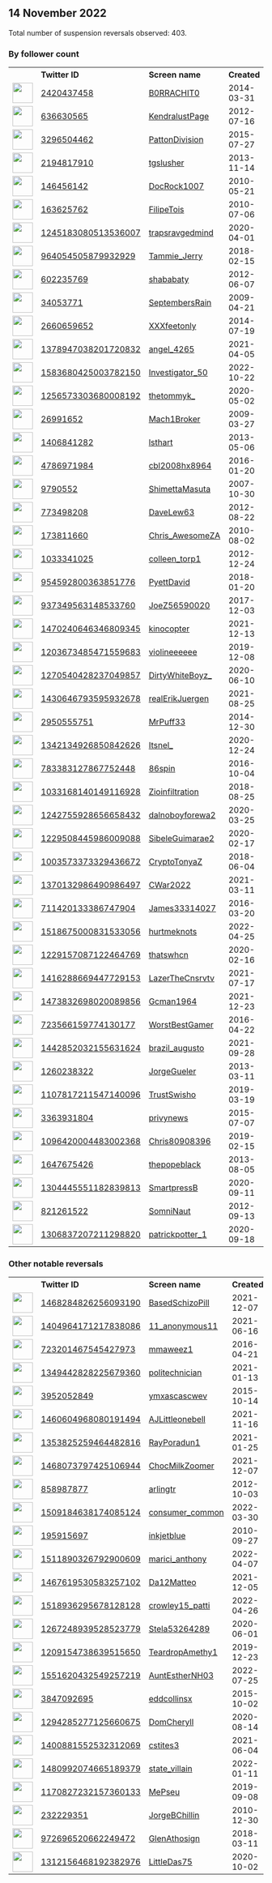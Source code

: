 
## 14 November 2022
Total number of suspension reversals observed: 403.

### By follower count
<table><tr><th></th><th align="left">Twitter ID</th><th align="left">Screen name</th>
<th align="left">Created</th><th align="left">Status</th><th align="left">Suspended</th><th align="left">Followers</th>
<tr><td><a href="https://pbs.twimg.com/profile_images/1619812255696097288/cJ4T0JnB_normal.jpg"><img src="https://pbs.twimg.com/profile_images/1619812255696097288/cJ4T0JnB_normal.jpg" width="40px" height="40px" align="center"/></a></td><td><a href="https://twitter.com/intent/user?user_id=2420437458">2420437458</a></td><td><a href="https://twitter.com/B0RRACHIT0">B0RRACHIT0</a></td><td>2014-03-31</td><td align="center"></td><td></td><td>92443</td></tr>
<tr><td><a href="https://pbs.twimg.com/profile_images/1610608917008072705/387KmAXh_normal.jpg"><img src="https://pbs.twimg.com/profile_images/1610608917008072705/387KmAXh_normal.jpg" width="40px" height="40px" align="center"/></a></td><td><a href="https://twitter.com/intent/user?user_id=636630565">636630565</a></td><td><a href="https://twitter.com/KendralustPage">KendralustPage</a></td><td>2012-07-16</td><td align="center"></td><td>2022-11-08</td><td>52500</td></tr>
<tr><td><a href="https://pbs.twimg.com/profile_images/1347936678581825539/gMIcTIeo_normal.jpg"><img src="https://pbs.twimg.com/profile_images/1347936678581825539/gMIcTIeo_normal.jpg" width="40px" height="40px" align="center"/></a></td><td><a href="https://twitter.com/intent/user?user_id=3296504462">3296504462</a></td><td><a href="https://twitter.com/PattonDivision">PattonDivision</a></td><td>2015-07-27</td><td align="center"></td><td>2022-10-29</td><td>32457</td></tr>
<tr><td><a href="https://pbs.twimg.com/profile_images/1286784468792082435/gkQRbWA1_normal.jpg"><img src="https://pbs.twimg.com/profile_images/1286784468792082435/gkQRbWA1_normal.jpg" width="40px" height="40px" align="center"/></a></td><td><a href="https://twitter.com/intent/user?user_id=2194817910">2194817910</a></td><td><a href="https://twitter.com/tgslusher">tgslusher</a></td><td>2013-11-14</td><td align="center"></td><td>2022-10-29</td><td>31497</td></tr>
<tr><td><a href="https://pbs.twimg.com/profile_images/965888153272791040/JccrryYg_normal.jpg"><img src="https://pbs.twimg.com/profile_images/965888153272791040/JccrryYg_normal.jpg" width="40px" height="40px" align="center"/></a></td><td><a href="https://twitter.com/intent/user?user_id=146456142">146456142</a></td><td><a href="https://twitter.com/DocRock1007">DocRock1007</a></td><td>2010-05-21</td><td align="center"></td><td></td><td>29647</td></tr>
<tr><td><a href="https://pbs.twimg.com/profile_images/1591968118871564291/jNcSCa1e_normal.jpg"><img src="https://pbs.twimg.com/profile_images/1591968118871564291/jNcSCa1e_normal.jpg" width="40px" height="40px" align="center"/></a></td><td><a href="https://twitter.com/intent/user?user_id=163625762">163625762</a></td><td><a href="https://twitter.com/FilipeTois">FilipeTois</a></td><td>2010-07-06</td><td align="center"></td><td></td><td>28052</td></tr>
<tr><td><a href="https://pbs.twimg.com/profile_images/1271947494189039616/4xsa_2sl_normal.jpg"><img src="https://pbs.twimg.com/profile_images/1271947494189039616/4xsa_2sl_normal.jpg" width="40px" height="40px" align="center"/></a></td><td><a href="https://twitter.com/intent/user?user_id=1245183080513536007">1245183080513536007</a></td><td><a href="https://twitter.com/trapsravgedmind">trapsravgedmind</a></td><td>2020-04-01</td><td align="center"></td><td></td><td>22886</td></tr>
<tr><td><a href="https://pbs.twimg.com/profile_images/1596315362877898752/sfoVgTXF_normal.jpg"><img src="https://pbs.twimg.com/profile_images/1596315362877898752/sfoVgTXF_normal.jpg" width="40px" height="40px" align="center"/></a></td><td><a href="https://twitter.com/intent/user?user_id=964054505879932929">964054505879932929</a></td><td><a href="https://twitter.com/Tammie_Jerry">Tammie_Jerry</a></td><td>2018-02-15</td><td align="center">🚫</td><td></td><td>17901</td></tr>
<tr><td><a href="https://pbs.twimg.com/profile_images/1389630084181602305/OCEsGcOo_normal.jpg"><img src="https://pbs.twimg.com/profile_images/1389630084181602305/OCEsGcOo_normal.jpg" width="40px" height="40px" align="center"/></a></td><td><a href="https://twitter.com/intent/user?user_id=602235769">602235769</a></td><td><a href="https://twitter.com/shababaty">shababaty</a></td><td>2012-06-07</td><td align="center"></td><td></td><td>17893</td></tr>
<tr><td><a href="https://pbs.twimg.com/profile_images/1617382921937080323/Wtr3AKpr_normal.jpg"><img src="https://pbs.twimg.com/profile_images/1617382921937080323/Wtr3AKpr_normal.jpg" width="40px" height="40px" align="center"/></a></td><td><a href="https://twitter.com/intent/user?user_id=34053771">34053771</a></td><td><a href="https://twitter.com/SeptembersRain">SeptembersRain</a></td><td>2009-04-21</td><td align="center"></td><td>2022-10-16</td><td>15058</td></tr>
<tr><td><a href="https://pbs.twimg.com/profile_images/563393863922888704/AExvHNG7_normal.jpeg"><img src="https://pbs.twimg.com/profile_images/563393863922888704/AExvHNG7_normal.jpeg" width="40px" height="40px" align="center"/></a></td><td><a href="https://twitter.com/intent/user?user_id=2660659652">2660659652</a></td><td><a href="https://twitter.com/XXXfeetonly">XXXfeetonly</a></td><td>2014-07-19</td><td align="center"></td><td>2022-11-07</td><td>13646</td></tr>
<tr><td><a href="https://pbs.twimg.com/profile_images/1378947822364602371/YtHnXPT4_normal.jpg"><img src="https://pbs.twimg.com/profile_images/1378947822364602371/YtHnXPT4_normal.jpg" width="40px" height="40px" align="center"/></a></td><td><a href="https://twitter.com/intent/user?user_id=1378947038201720832">1378947038201720832</a></td><td><a href="https://twitter.com/angel_4265">angel_4265</a></td><td>2021-04-05</td><td align="center"></td><td>2022-10-29</td><td>13403</td></tr>
<tr><td><a href="https://pbs.twimg.com/profile_images/1583681960781791237/fEeihg6L_normal.jpg"><img src="https://pbs.twimg.com/profile_images/1583681960781791237/fEeihg6L_normal.jpg" width="40px" height="40px" align="center"/></a></td><td><a href="https://twitter.com/intent/user?user_id=1583680425003782150">1583680425003782150</a></td><td><a href="https://twitter.com/Investigator_50">Investigator_50</a></td><td>2022-10-22</td><td align="center"></td><td>2022-11-06</td><td>12640</td></tr>
<tr><td><a href="https://pbs.twimg.com/profile_images/1631482532310007811/gRw7ogQF_normal.jpg"><img src="https://pbs.twimg.com/profile_images/1631482532310007811/gRw7ogQF_normal.jpg" width="40px" height="40px" align="center"/></a></td><td><a href="https://twitter.com/intent/user?user_id=1256573303680008192">1256573303680008192</a></td><td><a href="https://twitter.com/thetommyk_">thetommyk_</a></td><td>2020-05-02</td><td align="center"></td><td></td><td>12510</td></tr>
<tr><td><a href="https://pbs.twimg.com/profile_images/618060006/rfw_01-08-10_normal.jpg"><img src="https://pbs.twimg.com/profile_images/618060006/rfw_01-08-10_normal.jpg" width="40px" height="40px" align="center"/></a></td><td><a href="https://twitter.com/intent/user?user_id=26991652">26991652</a></td><td><a href="https://twitter.com/Mach1Broker">Mach1Broker</a></td><td>2009-03-27</td><td align="center"></td><td>2022-10-28</td><td>11786</td></tr>
<tr><td><a href="https://pbs.twimg.com/profile_images/1465380593592639494/_SnouXtg_normal.jpg"><img src="https://pbs.twimg.com/profile_images/1465380593592639494/_SnouXtg_normal.jpg" width="40px" height="40px" align="center"/></a></td><td><a href="https://twitter.com/intent/user?user_id=1406841282">1406841282</a></td><td><a href="https://twitter.com/lsthart">lsthart</a></td><td>2013-05-06</td><td align="center"></td><td>2022-11-13</td><td>11508</td></tr>
<tr><td><a href="https://pbs.twimg.com/profile_images/1631975238459170827/ZcN1-p3F_normal.jpg"><img src="https://pbs.twimg.com/profile_images/1631975238459170827/ZcN1-p3F_normal.jpg" width="40px" height="40px" align="center"/></a></td><td><a href="https://twitter.com/intent/user?user_id=4786971984">4786971984</a></td><td><a href="https://twitter.com/cbl2008hx8964">cbl2008hx8964</a></td><td>2016-01-20</td><td align="center"></td><td></td><td>9079</td></tr>
<tr><td><a href="https://pbs.twimg.com/profile_images/1347583309728149508/crqFWobm_normal.png"><img src="https://pbs.twimg.com/profile_images/1347583309728149508/crqFWobm_normal.png" width="40px" height="40px" align="center"/></a></td><td><a href="https://twitter.com/intent/user?user_id=9790552">9790552</a></td><td><a href="https://twitter.com/ShimettaMasuta">ShimettaMasuta</a></td><td>2007-10-30</td><td align="center"></td><td>2022-02-26</td><td>7766</td></tr>
<tr><td><a href="https://pbs.twimg.com/profile_images/1657748559490416644/qiiBL8of_normal.jpg"><img src="https://pbs.twimg.com/profile_images/1657748559490416644/qiiBL8of_normal.jpg" width="40px" height="40px" align="center"/></a></td><td><a href="https://twitter.com/intent/user?user_id=773498208">773498208</a></td><td><a href="https://twitter.com/DaveLew63">DaveLew63</a></td><td>2012-08-22</td><td align="center"></td><td></td><td>7326</td></tr>
<tr><td><a href="https://pbs.twimg.com/profile_images/1633523056571211800/XJ9751oK_normal.jpg"><img src="https://pbs.twimg.com/profile_images/1633523056571211800/XJ9751oK_normal.jpg" width="40px" height="40px" align="center"/></a></td><td><a href="https://twitter.com/intent/user?user_id=173811660">173811660</a></td><td><a href="https://twitter.com/Chris_AwesomeZA">Chris_AwesomeZA</a></td><td>2010-08-02</td><td align="center"></td><td></td><td>6922</td></tr>
<tr><td><a href="https://pbs.twimg.com/profile_images/1476207294845227010/bxYfCba4_normal.jpg"><img src="https://pbs.twimg.com/profile_images/1476207294845227010/bxYfCba4_normal.jpg" width="40px" height="40px" align="center"/></a></td><td><a href="https://twitter.com/intent/user?user_id=1033341025">1033341025</a></td><td><a href="https://twitter.com/colleen_torp1">colleen_torp1</a></td><td>2012-12-24</td><td align="center"></td><td>2022-10-29</td><td>6443</td></tr>
<tr><td><a href="https://pbs.twimg.com/profile_images/1402055940510142469/dpXhJX8n_normal.jpg"><img src="https://pbs.twimg.com/profile_images/1402055940510142469/dpXhJX8n_normal.jpg" width="40px" height="40px" align="center"/></a></td><td><a href="https://twitter.com/intent/user?user_id=954592800363851776">954592800363851776</a></td><td><a href="https://twitter.com/PyettDavid">PyettDavid</a></td><td>2018-01-20</td><td align="center"></td><td>2022-10-29</td><td>6156</td></tr>
<tr><td><a href="https://pbs.twimg.com/profile_images/1625627413446098946/rSQSQcn__normal.jpg"><img src="https://pbs.twimg.com/profile_images/1625627413446098946/rSQSQcn__normal.jpg" width="40px" height="40px" align="center"/></a></td><td><a href="https://twitter.com/intent/user?user_id=937349563148533760">937349563148533760</a></td><td><a href="https://twitter.com/JoeZ56590020">JoeZ56590020</a></td><td>2017-12-03</td><td align="center"></td><td></td><td>6149</td></tr>
<tr><td><a href="https://pbs.twimg.com/profile_images/1661746219511861250/TlgUGDJ__normal.jpg"><img src="https://pbs.twimg.com/profile_images/1661746219511861250/TlgUGDJ__normal.jpg" width="40px" height="40px" align="center"/></a></td><td><a href="https://twitter.com/intent/user?user_id=1470240646346809345">1470240646346809345</a></td><td><a href="https://twitter.com/kinocopter">kinocopter</a></td><td>2021-12-13</td><td align="center"></td><td>2022-08-15</td><td>5943</td></tr>
<tr><td><a href="https://pbs.twimg.com/profile_images/1300448537788940288/S_Z0AJwZ_normal.jpg"><img src="https://pbs.twimg.com/profile_images/1300448537788940288/S_Z0AJwZ_normal.jpg" width="40px" height="40px" align="center"/></a></td><td><a href="https://twitter.com/intent/user?user_id=1203673485471559683">1203673485471559683</a></td><td><a href="https://twitter.com/violineeeeee">violineeeeee</a></td><td>2019-12-08</td><td align="center"></td><td></td><td>5907</td></tr>
<tr><td><a href="https://pbs.twimg.com/profile_images/1594888033148493825/ZojCmEoF_normal.jpg"><img src="https://pbs.twimg.com/profile_images/1594888033148493825/ZojCmEoF_normal.jpg" width="40px" height="40px" align="center"/></a></td><td><a href="https://twitter.com/intent/user?user_id=1270540428237049857">1270540428237049857</a></td><td><a href="https://twitter.com/DirtyWhiteBoyz_">DirtyWhiteBoyz_</a></td><td>2020-06-10</td><td align="center"></td><td>2022-10-29</td><td>5796</td></tr>
<tr><td><a href="https://pbs.twimg.com/profile_images/1648352237851164674/UgVgOVvE_normal.jpg"><img src="https://pbs.twimg.com/profile_images/1648352237851164674/UgVgOVvE_normal.jpg" width="40px" height="40px" align="center"/></a></td><td><a href="https://twitter.com/intent/user?user_id=1430646793595932678">1430646793595932678</a></td><td><a href="https://twitter.com/realErikJuergen">realErikJuergen</a></td><td>2021-08-25</td><td align="center"></td><td>2022-10-29</td><td>5369</td></tr>
<tr><td><a href="https://pbs.twimg.com/profile_images/1287414841590845440/X3saGI_W_normal.jpg"><img src="https://pbs.twimg.com/profile_images/1287414841590845440/X3saGI_W_normal.jpg" width="40px" height="40px" align="center"/></a></td><td><a href="https://twitter.com/intent/user?user_id=2950555751">2950555751</a></td><td><a href="https://twitter.com/MrPuff33">MrPuff33</a></td><td>2014-12-30</td><td align="center"></td><td></td><td>5360</td></tr>
<tr><td><a href="https://pbs.twimg.com/profile_images/1552290795016933376/-tSmcaN__normal.jpg"><img src="https://pbs.twimg.com/profile_images/1552290795016933376/-tSmcaN__normal.jpg" width="40px" height="40px" align="center"/></a></td><td><a href="https://twitter.com/intent/user?user_id=1342134926850842626">1342134926850842626</a></td><td><a href="https://twitter.com/Itsnel_">Itsnel_</a></td><td>2020-12-24</td><td align="center"></td><td></td><td>5307</td></tr>
<tr><td><a href="https://pbs.twimg.com/profile_images/1278580479797669888/aYzJPqtw_normal.jpg"><img src="https://pbs.twimg.com/profile_images/1278580479797669888/aYzJPqtw_normal.jpg" width="40px" height="40px" align="center"/></a></td><td><a href="https://twitter.com/intent/user?user_id=783383127867752448">783383127867752448</a></td><td><a href="https://twitter.com/86spin">86spin</a></td><td>2016-10-04</td><td align="center"></td><td>2022-10-29</td><td>5284</td></tr>
<tr><td><a href="https://pbs.twimg.com/profile_images/1307256702480404480/___6PWO7_normal.jpg"><img src="https://pbs.twimg.com/profile_images/1307256702480404480/___6PWO7_normal.jpg" width="40px" height="40px" align="center"/></a></td><td><a href="https://twitter.com/intent/user?user_id=1033168140149116928">1033168140149116928</a></td><td><a href="https://twitter.com/Zioinfiltration">Zioinfiltration</a></td><td>2018-08-25</td><td align="center"></td><td></td><td>5136</td></tr>
<tr><td><a href="https://pbs.twimg.com/profile_images/1604572466583568384/2rxrGAbK_normal.jpg"><img src="https://pbs.twimg.com/profile_images/1604572466583568384/2rxrGAbK_normal.jpg" width="40px" height="40px" align="center"/></a></td><td><a href="https://twitter.com/intent/user?user_id=1242755928656658432">1242755928656658432</a></td><td><a href="https://twitter.com/dalnoboyforewa2">dalnoboyforewa2</a></td><td>2020-03-25</td><td align="center">🚫</td><td>2022-11-09</td><td>4648</td></tr>
<tr><td><a href="https://pbs.twimg.com/profile_images/1559755112146280450/-hf37ph0_normal.png"><img src="https://pbs.twimg.com/profile_images/1559755112146280450/-hf37ph0_normal.png" width="40px" height="40px" align="center"/></a></td><td><a href="https://twitter.com/intent/user?user_id=1229508445986009088">1229508445986009088</a></td><td><a href="https://twitter.com/SibeleGuimarae2">SibeleGuimarae2</a></td><td>2020-02-17</td><td align="center"></td><td>2022-09-08</td><td>4412</td></tr>
<tr><td><a href="https://pbs.twimg.com/profile_images/1564333292836556803/i9u1iovM_normal.png"><img src="https://pbs.twimg.com/profile_images/1564333292836556803/i9u1iovM_normal.png" width="40px" height="40px" align="center"/></a></td><td><a href="https://twitter.com/intent/user?user_id=1003573373329436672">1003573373329436672</a></td><td><a href="https://twitter.com/CryptoTonyaZ">CryptoTonyaZ</a></td><td>2018-06-04</td><td align="center">🔒</td><td>2022-10-28</td><td>4232</td></tr>
<tr><td><a href="https://pbs.twimg.com/profile_images/1510432970125029382/UVLJIoyL_normal.jpg"><img src="https://pbs.twimg.com/profile_images/1510432970125029382/UVLJIoyL_normal.jpg" width="40px" height="40px" align="center"/></a></td><td><a href="https://twitter.com/intent/user?user_id=1370132986490986497">1370132986490986497</a></td><td><a href="https://twitter.com/CWar2022">CWar2022</a></td><td>2021-03-11</td><td align="center"></td><td>2022-10-29</td><td>4206</td></tr>
<tr><td><a href="https://pbs.twimg.com/profile_images/1163640148564819968/2CqEFjnT_normal.jpg"><img src="https://pbs.twimg.com/profile_images/1163640148564819968/2CqEFjnT_normal.jpg" width="40px" height="40px" align="center"/></a></td><td><a href="https://twitter.com/intent/user?user_id=711420133386747904">711420133386747904</a></td><td><a href="https://twitter.com/James33314027">James33314027</a></td><td>2016-03-20</td><td align="center"></td><td>2022-10-29</td><td>4163</td></tr>
<tr><td><a href="https://pbs.twimg.com/profile_images/1540014879196606464/nqLTbufz_normal.jpg"><img src="https://pbs.twimg.com/profile_images/1540014879196606464/nqLTbufz_normal.jpg" width="40px" height="40px" align="center"/></a></td><td><a href="https://twitter.com/intent/user?user_id=1518675000831533056">1518675000831533056</a></td><td><a href="https://twitter.com/hurtmeknots">hurtmeknots</a></td><td>2022-04-25</td><td align="center"></td><td>2022-10-27</td><td>3963</td></tr>
<tr><td><a href="https://pbs.twimg.com/profile_images/1380465753950916609/X_ucAT1J_normal.jpg"><img src="https://pbs.twimg.com/profile_images/1380465753950916609/X_ucAT1J_normal.jpg" width="40px" height="40px" align="center"/></a></td><td><a href="https://twitter.com/intent/user?user_id=1229157087122464769">1229157087122464769</a></td><td><a href="https://twitter.com/thatswhcn">thatswhcn</a></td><td>2020-02-16</td><td align="center"></td><td></td><td>3958</td></tr>
<tr><td><a href="https://pbs.twimg.com/profile_images/1516219221981769729/KhvTaKUL_normal.jpg"><img src="https://pbs.twimg.com/profile_images/1516219221981769729/KhvTaKUL_normal.jpg" width="40px" height="40px" align="center"/></a></td><td><a href="https://twitter.com/intent/user?user_id=1416288669447729153">1416288669447729153</a></td><td><a href="https://twitter.com/LazerTheCnsrvtv">LazerTheCnsrvtv</a></td><td>2021-07-17</td><td align="center"></td><td>2022-10-29</td><td>3799</td></tr>
<tr><td><a href="https://pbs.twimg.com/profile_images/1637239867519148032/OcWvx5cs_normal.jpg"><img src="https://pbs.twimg.com/profile_images/1637239867519148032/OcWvx5cs_normal.jpg" width="40px" height="40px" align="center"/></a></td><td><a href="https://twitter.com/intent/user?user_id=1473832698020089856">1473832698020089856</a></td><td><a href="https://twitter.com/Gcman1964">Gcman1964</a></td><td>2021-12-23</td><td align="center"></td><td>2022-10-20</td><td>3781</td></tr>
<tr><td><a href="https://pbs.twimg.com/profile_images/1643030334337073152/SEtqNDAU_normal.jpg"><img src="https://pbs.twimg.com/profile_images/1643030334337073152/SEtqNDAU_normal.jpg" width="40px" height="40px" align="center"/></a></td><td><a href="https://twitter.com/intent/user?user_id=723566159774130177">723566159774130177</a></td><td><a href="https://twitter.com/WorstBestGamer">WorstBestGamer</a></td><td>2016-04-22</td><td align="center"></td><td>2022-10-29</td><td>3517</td></tr>
<tr><td><a href="https://pbs.twimg.com/profile_images/1593824012014358528/FfESyDdH_normal.jpg"><img src="https://pbs.twimg.com/profile_images/1593824012014358528/FfESyDdH_normal.jpg" width="40px" height="40px" align="center"/></a></td><td><a href="https://twitter.com/intent/user?user_id=1442852032155631624">1442852032155631624</a></td><td><a href="https://twitter.com/brazil_augusto">brazil_augusto</a></td><td>2021-09-28</td><td align="center"></td><td>2022-10-29</td><td>3449</td></tr>
<tr><td><a href="https://pbs.twimg.com/profile_images/1545910120672002053/qlszst_q_normal.jpg"><img src="https://pbs.twimg.com/profile_images/1545910120672002053/qlszst_q_normal.jpg" width="40px" height="40px" align="center"/></a></td><td><a href="https://twitter.com/intent/user?user_id=1260238322">1260238322</a></td><td><a href="https://twitter.com/JorgeGueler">JorgeGueler</a></td><td>2013-03-11</td><td align="center"></td><td>2022-08-16</td><td>3273</td></tr>
<tr><td><a href="https://pbs.twimg.com/profile_images/1659206249446248450/8z2WHzVQ_normal.jpg"><img src="https://pbs.twimg.com/profile_images/1659206249446248450/8z2WHzVQ_normal.jpg" width="40px" height="40px" align="center"/></a></td><td><a href="https://twitter.com/intent/user?user_id=1107817211547140096">1107817211547140096</a></td><td><a href="https://twitter.com/TrustSwisho">TrustSwisho</a></td><td>2019-03-19</td><td align="center"></td><td></td><td>3125</td></tr>
<tr><td><a href="https://pbs.twimg.com/profile_images/1660929063433674754/Hv_9UWel_normal.png"><img src="https://pbs.twimg.com/profile_images/1660929063433674754/Hv_9UWel_normal.png" width="40px" height="40px" align="center"/></a></td><td><a href="https://twitter.com/intent/user?user_id=3363931804">3363931804</a></td><td><a href="https://twitter.com/privynews">privynews</a></td><td>2015-07-07</td><td align="center"></td><td>2022-08-28</td><td>2864</td></tr>
<tr><td><a href="https://pbs.twimg.com/profile_images/1188587764226449409/zFrxgTaJ_normal.jpg"><img src="https://pbs.twimg.com/profile_images/1188587764226449409/zFrxgTaJ_normal.jpg" width="40px" height="40px" align="center"/></a></td><td><a href="https://twitter.com/intent/user?user_id=1096420004483002368">1096420004483002368</a></td><td><a href="https://twitter.com/Chris80908396">Chris80908396</a></td><td>2019-02-15</td><td align="center"></td><td>2022-10-29</td><td>2836</td></tr>
<tr><td><a href="https://pbs.twimg.com/profile_images/1512540595423784962/I2TSUBM1_normal.jpg"><img src="https://pbs.twimg.com/profile_images/1512540595423784962/I2TSUBM1_normal.jpg" width="40px" height="40px" align="center"/></a></td><td><a href="https://twitter.com/intent/user?user_id=1647675426">1647675426</a></td><td><a href="https://twitter.com/thepopeblack">thepopeblack</a></td><td>2013-08-05</td><td align="center"></td><td>2022-11-07</td><td>2794</td></tr>
<tr><td><a href="https://pbs.twimg.com/profile_images/1307956998642819075/QDR9nj1y_normal.jpg"><img src="https://pbs.twimg.com/profile_images/1307956998642819075/QDR9nj1y_normal.jpg" width="40px" height="40px" align="center"/></a></td><td><a href="https://twitter.com/intent/user?user_id=1304445551182839813">1304445551182839813</a></td><td><a href="https://twitter.com/SmartpressB">SmartpressB</a></td><td>2020-09-11</td><td align="center"></td><td>2022-10-20</td><td>2703</td></tr>
<tr><td><a href="https://pbs.twimg.com/profile_images/1189153157743611905/-bUBjFTu_normal.jpg"><img src="https://pbs.twimg.com/profile_images/1189153157743611905/-bUBjFTu_normal.jpg" width="40px" height="40px" align="center"/></a></td><td><a href="https://twitter.com/intent/user?user_id=821261522">821261522</a></td><td><a href="https://twitter.com/SomniNaut">SomniNaut</a></td><td>2012-09-13</td><td align="center"></td><td>2022-11-11</td><td>2451</td></tr>
<tr><td><a href="https://pbs.twimg.com/profile_images/1617482165750583297/fm_AQtIy_normal.jpg"><img src="https://pbs.twimg.com/profile_images/1617482165750583297/fm_AQtIy_normal.jpg" width="40px" height="40px" align="center"/></a></td><td><a href="https://twitter.com/intent/user?user_id=1306837207211298820">1306837207211298820</a></td><td><a href="https://twitter.com/patrickpotter_1">patrickpotter_1</a></td><td>2020-09-18</td><td align="center"></td><td>2022-10-23</td><td>2399</td></tr>
</table>

### Other notable reversals
<table><tr><th></th><th align="left">Twitter ID</th><th align="left">Screen name</th>
<th align="left">Created</th><th align="left">Status</th><th align="left">Suspended</th><th align="left">Followers</th>
<tr><td><a href="https://pbs.twimg.com/profile_images/1611210330993983490/7BGYpkow_normal.jpg"><img src="https://pbs.twimg.com/profile_images/1611210330993983490/7BGYpkow_normal.jpg" width="40px" height="40px" align="center"/></a></td><td><a href="https://twitter.com/intent/user?user_id=1468284826256093190">1468284826256093190</a></td><td><a href="https://twitter.com/BasedSchizoPill">BasedSchizoPill</a></td><td>2021-12-07</td><td align="center">🚫</td><td>2022-11-11</td><td>1269</td></tr>
<tr><td><a href="https://pbs.twimg.com/profile_images/1460117251223429121/TimMScYD_normal.jpg"><img src="https://pbs.twimg.com/profile_images/1460117251223429121/TimMScYD_normal.jpg" width="40px" height="40px" align="center"/></a></td><td><a href="https://twitter.com/intent/user?user_id=1404964171217838086">1404964171217838086</a></td><td><a href="https://twitter.com/11_anonymous11">11_anonymous11</a></td><td>2021-06-16</td><td align="center"></td><td>2022-10-27</td><td>118</td></tr>
<tr><td><a href="https://pbs.twimg.com/profile_images/1322583159842754561/f-JHw36h_normal.jpg"><img src="https://pbs.twimg.com/profile_images/1322583159842754561/f-JHw36h_normal.jpg" width="40px" height="40px" align="center"/></a></td><td><a href="https://twitter.com/intent/user?user_id=723201467545427973">723201467545427973</a></td><td><a href="https://twitter.com/mmaweez1">mmaweez1</a></td><td>2016-04-21</td><td align="center"></td><td>2022-11-11</td><td>233</td></tr>
<tr><td><a href="https://pbs.twimg.com/profile_images/1361792114791645187/9Z4tmQRM_normal.jpg"><img src="https://pbs.twimg.com/profile_images/1361792114791645187/9Z4tmQRM_normal.jpg" width="40px" height="40px" align="center"/></a></td><td><a href="https://twitter.com/intent/user?user_id=1349442828225679360">1349442828225679360</a></td><td><a href="https://twitter.com/politechnician">politechnician</a></td><td>2021-01-13</td><td align="center"></td><td>2022-10-29</td><td>930</td></tr>
<tr><td><a href="https://pbs.twimg.com/profile_images/1480270353461129220/YbvjC38e_normal.jpg"><img src="https://pbs.twimg.com/profile_images/1480270353461129220/YbvjC38e_normal.jpg" width="40px" height="40px" align="center"/></a></td><td><a href="https://twitter.com/intent/user?user_id=3952052849">3952052849</a></td><td><a href="https://twitter.com/ymxascascwev">ymxascascwev</a></td><td>2015-10-14</td><td align="center"></td><td>2022-10-29</td><td>1639</td></tr>
<tr><td><a href="https://pbs.twimg.com/profile_images/1626965145523220480/I1wODmoV_normal.jpg"><img src="https://pbs.twimg.com/profile_images/1626965145523220480/I1wODmoV_normal.jpg" width="40px" height="40px" align="center"/></a></td><td><a href="https://twitter.com/intent/user?user_id=1460604968080191494">1460604968080191494</a></td><td><a href="https://twitter.com/AJLittleonebell">AJLittleonebell</a></td><td>2021-11-16</td><td align="center"></td><td>2022-10-29</td><td>1472</td></tr>
<tr><td><a href="https://pbs.twimg.com/profile_images/1371601482819112960/HcDOrOLr_normal.jpg"><img src="https://pbs.twimg.com/profile_images/1371601482819112960/HcDOrOLr_normal.jpg" width="40px" height="40px" align="center"/></a></td><td><a href="https://twitter.com/intent/user?user_id=1353825259464482816">1353825259464482816</a></td><td><a href="https://twitter.com/RayPoradun1">RayPoradun1</a></td><td>2021-01-25</td><td align="center"></td><td>2022-10-29</td><td>1042</td></tr>
<tr><td><a href="https://pbs.twimg.com/profile_images/1611512822860767233/DxD2u4X4_normal.jpg"><img src="https://pbs.twimg.com/profile_images/1611512822860767233/DxD2u4X4_normal.jpg" width="40px" height="40px" align="center"/></a></td><td><a href="https://twitter.com/intent/user?user_id=1468073797425106944">1468073797425106944</a></td><td><a href="https://twitter.com/ChocMilkZoomer">ChocMilkZoomer</a></td><td>2021-12-07</td><td align="center"></td><td>2022-11-14</td><td>1321</td></tr>
<tr><td><a href="https://abs.twimg.com/sticky/default_profile_images/default_profile_normal.png"><img src="https://abs.twimg.com/sticky/default_profile_images/default_profile_normal.png" width="40px" height="40px" align="center"/></a></td><td><a href="https://twitter.com/intent/user?user_id=858987877">858987877</a></td><td><a href="https://twitter.com/arlingtr">arlingtr</a></td><td>2012-10-03</td><td align="center"></td><td>2022-10-29</td><td>1112</td></tr>
<tr><td><a href="https://pbs.twimg.com/profile_images/1664064544769966080/uM3bYv5o_normal.jpg"><img src="https://pbs.twimg.com/profile_images/1664064544769966080/uM3bYv5o_normal.jpg" width="40px" height="40px" align="center"/></a></td><td><a href="https://twitter.com/intent/user?user_id=1509184638174085124">1509184638174085124</a></td><td><a href="https://twitter.com/consumer_common">consumer_common</a></td><td>2022-03-30</td><td align="center"></td><td>2022-10-29</td><td>853</td></tr>
<tr><td><a href="https://pbs.twimg.com/profile_images/1604386650682859521/Wv0_sdIM_normal.jpg"><img src="https://pbs.twimg.com/profile_images/1604386650682859521/Wv0_sdIM_normal.jpg" width="40px" height="40px" align="center"/></a></td><td><a href="https://twitter.com/intent/user?user_id=195915697">195915697</a></td><td><a href="https://twitter.com/inkjetblue">inkjetblue</a></td><td>2010-09-27</td><td align="center"></td><td>2022-08-23</td><td>1579</td></tr>
<tr><td><a href="https://pbs.twimg.com/profile_images/1511891221895127043/HF5od8Wi_normal.jpg"><img src="https://pbs.twimg.com/profile_images/1511891221895127043/HF5od8Wi_normal.jpg" width="40px" height="40px" align="center"/></a></td><td><a href="https://twitter.com/intent/user?user_id=1511890326792900609">1511890326792900609</a></td><td><a href="https://twitter.com/marici_anthony">marici_anthony</a></td><td>2022-04-07</td><td align="center">🚫</td><td>2022-10-20</td><td>235</td></tr>
<tr><td><a href="https://pbs.twimg.com/profile_images/1595630558310178816/An3hWhNA_normal.jpg"><img src="https://pbs.twimg.com/profile_images/1595630558310178816/An3hWhNA_normal.jpg" width="40px" height="40px" align="center"/></a></td><td><a href="https://twitter.com/intent/user?user_id=1467619530583257102">1467619530583257102</a></td><td><a href="https://twitter.com/Da12Matteo">Da12Matteo</a></td><td>2021-12-05</td><td align="center"></td><td>2022-10-29</td><td>1794</td></tr>
<tr><td><a href="https://pbs.twimg.com/profile_images/1518936578273558529/9JJ6VIB2_normal.jpg"><img src="https://pbs.twimg.com/profile_images/1518936578273558529/9JJ6VIB2_normal.jpg" width="40px" height="40px" align="center"/></a></td><td><a href="https://twitter.com/intent/user?user_id=1518936295678128128">1518936295678128128</a></td><td><a href="https://twitter.com/crowley15_patti">crowley15_patti</a></td><td>2022-04-26</td><td align="center"></td><td>2022-10-29</td><td>180</td></tr>
<tr><td><a href="https://pbs.twimg.com/profile_images/1447742701781278720/PJ2CsTbp_normal.jpg"><img src="https://pbs.twimg.com/profile_images/1447742701781278720/PJ2CsTbp_normal.jpg" width="40px" height="40px" align="center"/></a></td><td><a href="https://twitter.com/intent/user?user_id=1267248939528523779">1267248939528523779</a></td><td><a href="https://twitter.com/Stela53264289">Stela53264289</a></td><td>2020-06-01</td><td align="center"></td><td>2022-10-29</td><td>459</td></tr>
<tr><td><a href="https://pbs.twimg.com/profile_images/1637177586777305090/7DdjxxN1_normal.jpg"><img src="https://pbs.twimg.com/profile_images/1637177586777305090/7DdjxxN1_normal.jpg" width="40px" height="40px" align="center"/></a></td><td><a href="https://twitter.com/intent/user?user_id=1209154738639515650">1209154738639515650</a></td><td><a href="https://twitter.com/TeardropAmethy1">TeardropAmethy1</a></td><td>2019-12-23</td><td align="center"></td><td>2022-10-29</td><td>1509</td></tr>
<tr><td><a href="https://pbs.twimg.com/profile_images/1608907592440365056/4LXM3_jV_normal.jpg"><img src="https://pbs.twimg.com/profile_images/1608907592440365056/4LXM3_jV_normal.jpg" width="40px" height="40px" align="center"/></a></td><td><a href="https://twitter.com/intent/user?user_id=1551620432549257219">1551620432549257219</a></td><td><a href="https://twitter.com/AuntEstherNH03">AuntEstherNH03</a></td><td>2022-07-25</td><td align="center"></td><td>2022-10-29</td><td>1391</td></tr>
<tr><td><a href="https://pbs.twimg.com/profile_images/1354148519716786177/Q7ebHlRs_normal.jpg"><img src="https://pbs.twimg.com/profile_images/1354148519716786177/Q7ebHlRs_normal.jpg" width="40px" height="40px" align="center"/></a></td><td><a href="https://twitter.com/intent/user?user_id=3847092695">3847092695</a></td><td><a href="https://twitter.com/eddcollinsx">eddcollinsx</a></td><td>2015-10-02</td><td align="center"></td><td></td><td>108</td></tr>
<tr><td><a href="https://pbs.twimg.com/profile_images/1453199548189487106/kYrUzyC5_normal.jpg"><img src="https://pbs.twimg.com/profile_images/1453199548189487106/kYrUzyC5_normal.jpg" width="40px" height="40px" align="center"/></a></td><td><a href="https://twitter.com/intent/user?user_id=1294285277125660675">1294285277125660675</a></td><td><a href="https://twitter.com/DomCheryll">DomCheryll</a></td><td>2020-08-14</td><td align="center"></td><td>2022-10-29</td><td>1921</td></tr>
<tr><td><a href="https://pbs.twimg.com/profile_images/1470907955767828481/EbVHE5n6_normal.jpg"><img src="https://pbs.twimg.com/profile_images/1470907955767828481/EbVHE5n6_normal.jpg" width="40px" height="40px" align="center"/></a></td><td><a href="https://twitter.com/intent/user?user_id=1400881552532312069">1400881552532312069</a></td><td><a href="https://twitter.com/cstites3">cstites3</a></td><td>2021-06-04</td><td align="center"></td><td>2022-10-29</td><td>209</td></tr>
<tr><td><a href="https://pbs.twimg.com/profile_images/1564095797771309056/KobMAuQq_normal.jpg"><img src="https://pbs.twimg.com/profile_images/1564095797771309056/KobMAuQq_normal.jpg" width="40px" height="40px" align="center"/></a></td><td><a href="https://twitter.com/intent/user?user_id=1480992074665189379">1480992074665189379</a></td><td><a href="https://twitter.com/state_villain">state_villain</a></td><td>2022-01-11</td><td align="center"></td><td>2022-10-23</td><td>435</td></tr>
<tr><td><a href="https://pbs.twimg.com/profile_images/1171059287839399937/HS8RXHLs_normal.jpg"><img src="https://pbs.twimg.com/profile_images/1171059287839399937/HS8RXHLs_normal.jpg" width="40px" height="40px" align="center"/></a></td><td><a href="https://twitter.com/intent/user?user_id=1170827232157360133">1170827232157360133</a></td><td><a href="https://twitter.com/MePseu">MePseu</a></td><td>2019-09-08</td><td align="center"></td><td>2022-03-31</td><td>57</td></tr>
<tr><td><a href="https://pbs.twimg.com/profile_images/950947470439272448/a4QZr5Mg_normal.jpg"><img src="https://pbs.twimg.com/profile_images/950947470439272448/a4QZr5Mg_normal.jpg" width="40px" height="40px" align="center"/></a></td><td><a href="https://twitter.com/intent/user?user_id=232229351">232229351</a></td><td><a href="https://twitter.com/JorgeBChillin">JorgeBChillin</a></td><td>2010-12-30</td><td align="center"></td><td></td><td>1370</td></tr>
<tr><td><a href="https://pbs.twimg.com/profile_images/1401381526449786887/ShyoQmzL_normal.jpg"><img src="https://pbs.twimg.com/profile_images/1401381526449786887/ShyoQmzL_normal.jpg" width="40px" height="40px" align="center"/></a></td><td><a href="https://twitter.com/intent/user?user_id=972696520662249472">972696520662249472</a></td><td><a href="https://twitter.com/GlenAthosign">GlenAthosign</a></td><td>2018-03-11</td><td align="center"></td><td>2022-10-29</td><td>2366</td></tr>
<tr><td><a href="https://pbs.twimg.com/profile_images/1503889312923934722/v4J9GWXw_normal.jpg"><img src="https://pbs.twimg.com/profile_images/1503889312923934722/v4J9GWXw_normal.jpg" width="40px" height="40px" align="center"/></a></td><td><a href="https://twitter.com/intent/user?user_id=1312156468192382976">1312156468192382976</a></td><td><a href="https://twitter.com/LittleDas75">LittleDas75</a></td><td>2020-10-02</td><td align="center">👋</td><td>2022-11-11</td><td>178</td></tr>
</table>
